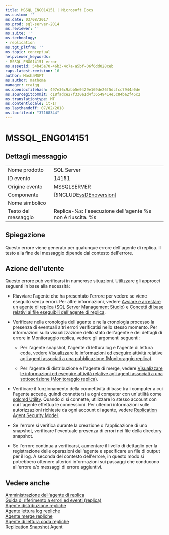 ```yaml
---
title: MSSQL_ENG014151 | Microsoft Docs
ms.custom: ''
ms.date: 03/08/2017
ms.prod: sql-server-2014
ms.reviewer: ''
ms.suite: ''
ms.technology:
- replication
ms.tgt_pltfrm: ''
ms.topic: conceptual
helpviewer_keywords:
- MSSQL_ENG014151 error
ms.assetid: 54b45e70-46b3-4c7a-a5bf-06f6dd028ceb
caps.latest.revision: 16
author: MashaMSFT
ms.author: mathoma
manager: craigg
ms.openlocfilehash: 497e36c9abb5e0429e169de26f5dcfcc7944a0de
ms.sourcegitcommit: c18fadce27f330e1d4f36549414e5c84ba2f46c2
ms.translationtype: MT
ms.contentlocale: it-IT
ms.lasthandoff: 07/02/2018
ms.locfileid: "37168344"
---
```

# <a name="mssqleng014151"></a>MSSQL_ENG014151
    
## <a name="message-details"></a>Dettagli messaggio  
  
|||  
|-|-|  
|Nome prodotto|SQL Server|  
|ID evento|14151|  
|Origine evento|MSSQLSERVER|  
|Componente|[!INCLUDE[ssDEnoversion](../../includes/ssdenoversion-md.md)]|  
|Nome simbolico||  
|Testo del messaggio|Replica-%s: l'esecuzione dell'agente %s non è riuscita. %s|  
  
## <a name="explanation"></a>Spiegazione  
 Questo errore viene generato per qualunque errore dell'agente di replica. Il testo alla fine del messaggio dipende dal contesto dell'errore.  
  
## <a name="user-action"></a>Azione dell'utente  
 Questo errore può verificarsi in numerose situazioni. Utilizzare gli approcci seguenti in base alla necessità:  
  
-   Riavviare l'agente che ha presentato l'errore per vedere se viene eseguito senza errori. Per altre informazioni, vedere [Avviare e arrestare un agente di replica &#40;SQL Server Management Studio&#41;](agents/start-and-stop-a-replication-agent-sql-server-management-studio.md) e [Concetti di base relativi ai file eseguibili dell'agente di replica](concepts/replication-agent-executables-concepts.md).  
  
-   Verificare nella cronologia dell'agente e nella cronologia processo la presenza di eventuali altri errori verificatisi nello stesso momento. Per informazioni sulla visualizzazione dello stato dell'agente e dei dettagli di errore in Monitoraggio replica, vedere gli argomenti seguenti:  
  
    -   Per l'agente snapshot, l'agente di lettura log e l'agente di lettura coda, vedere [Visualizzare le informazioni ed eseguire attività relative agli agenti associati a una pubblicazione &#40;Monitoraggio replica&#41;](monitor/view-information-and-perform-tasks-for-publication-agents.md).  
  
    -   Per l'agente di distribuzione e l'agente di merge, vedere [Visualizzare le informazioni ed eseguire attività relative agli agenti associati a una sottoscrizione &#40;Monitoraggio replica&#41;](monitor/view-information-and-perform-tasks-for-subscription-agents.md).  
  
-   Verificare il funzionamento della connettività di base tra i computer a cui l'agente accede, quindi connettersi a ogni computer con un'utilità come [sqlcmd Utility](../../tools/sqlcmd-utility.md). Quando ci si connette, utilizzare lo stesso account con cui l'agente effettua le connessioni. Per ulteriori informazioni sulle autorizzazioni richieste da ogni account di agente, vedere [Replication Agent Security Model](security/replication-agent-security-model.md).  
  
-   Se l'errore si verifica durante la creazione o l'applicazione di uno snapshot, verificare l'eventuale presenza di errori nei file della directory snapshot.  
  
-   Se l'errore continua a verificarsi, aumentare il livello di dettaglio per la registrazione delle operazioni dell'agente e specificare un file di output per il log. A seconda del contesto dell'errore, in questo modo si potrebbero ottenere ulteriori informazioni sui passaggi che conducono all'errore e/o messaggi di errore aggiuntivi.  
  
## <a name="see-also"></a>Vedere anche  
 [Amministrazione dell'agente di replica](agents/replication-agent-administration.md)   
 [Guida di riferimento a errori ed eventi &#40;replica&#41;](errors-and-events-reference-replication.md)   
 [Agente distribuzione repliche](agents/replication-distribution-agent.md)   
 [Agente lettura log repliche](agents/replication-log-reader-agent.md)   
 [Agente merge repliche](agents/replication-merge-agent.md)   
 [Agente di lettura coda repliche](agents/replication-queue-reader-agent.md)   
 [Replication Snapshot Agent](agents/replication-snapshot-agent.md)  
  
  

